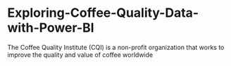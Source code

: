 # Exploring-Coffee-Quality-Data-with-Power-BI
The Coffee Quality Institute (CQI) is a non-profit organization that works to improve the quality and value of coffee worldwide
